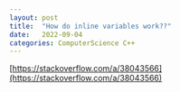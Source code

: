 ```yaml
---
layout: post
title:  "How do inline variables work??"
date:   2022-09-04
categories: ComputerScience C++
---         
```

                                                               
[https://stackoverflow.com/a/38043566](https://stackoverflow.com/a/38043566)